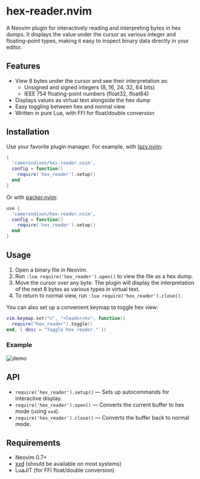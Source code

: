 # hex-reader.nvim

A Neovim plugin for interactively reading and interpreting bytes in hex dumps. It displays the value under the cursor as various integer and floating-point types, making it easy to inspect binary data directly in your editor.

## Features

- View 8 bytes under the cursor and see their interpretation as:
  - Unsigned and signed integers (8, 16, 24, 32, 64 bits)
  - IEEE 754 floating-point numbers (float32, float64)
- Displays values as virtual text alongside the hex dump
- Easy toggling between hex and normal view
- Written in pure Lua, with FFI for float/double conversion

## Installation

Use your favorite plugin manager. For example, with [lazy.nvim](https://github.com/folke/lazy.nvim):

```lua
{
  'camerondixon/hex-reader.nvim',
  config = function()
    require('hex_reader').setup()
  end
}
```

Or with [packer.nvim](https://github.com/wbthomason/packer.nvim):

```lua
use {
  'camerondixon/hex-reader.nvim',
  config = function()
    require('hex_reader').setup()
  end
}
```

## Usage

1. Open a binary file in Neovim.
2. Run `:lua require('hex_reader').open()` to view the file as a hex dump.
3. Move the cursor over any byte. The plugin will display the interpretation of the next 8 bytes as various types in virtual text.
4. To return to normal view, run `:lua require('hex_reader').close()`.

You can also set up a convenient keymap to toggle hex view:

```lua
vim.keymap.set("n", "<leader>hx", function()
  require("hex_reader").toggle()
end, { desc = "Toggle hex reader." })
```

### Example

![demo](https://github.com/user-attachments/assets/69ea3211-b828-40ba-be95-d0249f3aec76)


## API

- `require('hex_reader').setup()` — Sets up autocommands for interactive display.
- `require('hex_reader').open()` — Converts the current buffer to hex mode (using `xxd`).
- `require('hex_reader').close()` — Converts the buffer back to normal mode.

## Requirements

- Neovim 0.7+
- [xxd](https://linux.die.net/man/1/xxd) (should be available on most systems)
- LuaJIT (for FFI float/double conversion)
